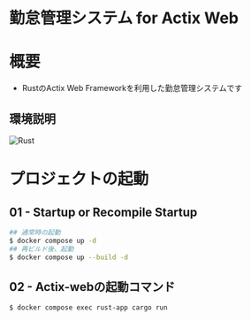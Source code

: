 # 勤怠管理システム for Actix Web

# 概要
* RustのActix Web Frameworkを利用した勤怠管理システムです

## 環境説明
![Rust](https://img.shields.io/badge/Rust-1.75.0-bule)

# プロジェクトの起動
## 01 - Startup or Recompile Startup
~~~sh
## 通常時の起動
$ docker compose up -d
## 再ビルド後、起動
$ docker compose up --build -d
~~~

## 02 - Actix-webの起動コマンド
~~~sh
$ docker compose exec rust-app cargo run
~~~

